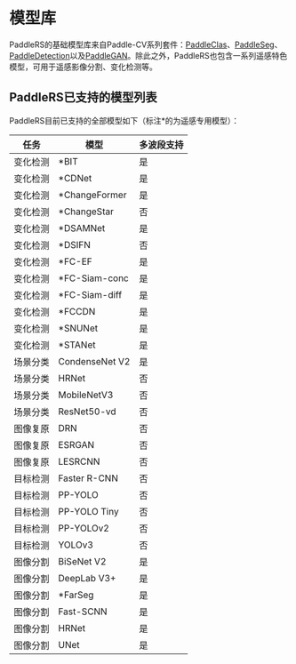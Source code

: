 # 模型库

PaddleRS的基础模型库来自Paddle-CV系列套件：[PaddleClas](https://github.com/PaddlePaddle/PaddleClas/blob/release/2.3/docs/zh_CN/algorithm_introduction/ImageNet_models.md)、[PaddleSeg](https://github.com/PaddlePaddle/PaddleSeg/blob/release/2.4/docs/model_zoo_overview_cn.md)、[PaddleDetection](https://github.com/PaddlePaddle/PaddleDetection/blob/release/2.3/README_cn.md#模型库)以及[PaddleGAN](https://github.com/PaddlePaddle/PaddleGAN/blob/develop/README_cn.md#模型库)。除此之外，PaddleRS也包含一系列遥感特色模型，可用于遥感影像分割、变化检测等。

## PaddleRS已支持的模型列表

PaddleRS目前已支持的全部模型如下（标注\*的为遥感专用模型）：

| 任务 | 模型 | 多波段支持 |
|--------|---------|------|
| 变化检测 | \*BIT | 是 |
| 变化检测 | \*CDNet | 是 |
| 变化检测 | \*ChangeFormer | 是 |
| 变化检测 | \*ChangeStar | 否 |
| 变化检测 | \*DSAMNet | 是 |
| 变化检测 | \*DSIFN | 否 |
| 变化检测 | \*FC-EF | 是 |
| 变化检测 | \*FC-Siam-conc | 是 |
| 变化检测 | \*FC-Siam-diff | 是 |
| 变化检测 | \*FCCDN | 是 |
| 变化检测 | \*SNUNet | 是 |
| 变化检测 | \*STANet | 是 |
| 场景分类 | CondenseNet V2 | 是 |
| 场景分类 | HRNet | 否 |
| 场景分类 | MobileNetV3 | 否 |
| 场景分类 | ResNet50-vd | 否 |
| 图像复原 | DRN | 否 |
| 图像复原 | ESRGAN | 否 |
| 图像复原 | LESRCNN | 否 |
| 目标检测 | Faster R-CNN | 否 |
| 目标检测 | PP-YOLO | 否 |
| 目标检测 | PP-YOLO Tiny | 否 |
| 目标检测 | PP-YOLOv2 | 否 |
| 目标检测 | YOLOv3 | 否 |
| 图像分割 | BiSeNet V2 | 是 |
| 图像分割 | DeepLab V3+ | 是 |
| 图像分割 | \*FarSeg | 是 |
| 图像分割 | Fast-SCNN | 是 |
| 图像分割 | HRNet | 是 |
| 图像分割 | UNet | 是 |
